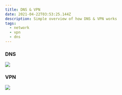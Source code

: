 ```yaml
---
title: DNS & VPN
date: 2021-04-22T03:53:25.144Z
description: Simple overview of how DNS & VPN works
tags:
  - network
  - vpn
  - dns
---
```

### DNS
<img src="https://i.imgur.com/qHntky3.jpg" style="max-width:100%" />

### VPN
<img src="https://i.imgur.com/ORzIY8P.jpg" style="max-width:100%" />